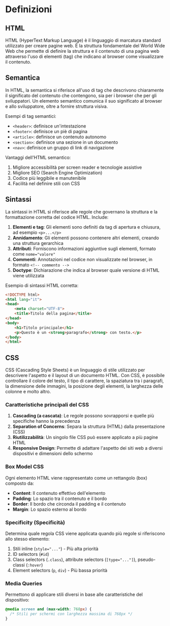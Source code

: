 # Definizioni

## HTML
HTML (HyperText Markup Language) è il linguaggio di marcatura standard utilizzato per creare pagine web. È la struttura fondamentale del World Wide Web che permette di definire la struttura e il contenuto di una pagina web attraverso l'uso di elementi (tag) che indicano al browser come visualizzare il contenuto.

## Semantica
In HTML, la semantica si riferisce all'uso di tag che descrivono chiaramente il significato del contenuto che contengono, sia per i browser che per gli sviluppatori. Un elemento semantico comunica il suo significato al browser e allo sviluppatore, oltre a fornire struttura visiva.

Esempi di tag semantici:
- `<header>`: definisce un'intestazione
- `<footer>`: definisce un piè di pagina
- `<article>`: definisce un contenuto autonomo
- `<section>`: definisce una sezione in un documento
- `<nav>`: definisce un gruppo di link di navigazione

Vantaggi dell'HTML semantico:
1. Migliore accessibilità per screen reader e tecnologie assistive
2. Migliore SEO (Search Engine Optimization)
3. Codice più leggibile e manutenibile
4. Facilità nel definire stili con CSS

## Sintassi
La sintassi in HTML si riferisce alle regole che governano la struttura e la formattazione corretta del codice HTML. Include:

1. **Elementi e tag**: Gli elementi sono definiti da tag di apertura e chiusura, ad esempio `<p>...</p>`
2. **Annidamento**: Gli elementi possono contenere altri elementi, creando una struttura gerarchica
3. **Attributi**: Forniscono informazioni aggiuntive sugli elementi, formato come `nome="valore"`
4. **Commenti**: Annotazioni nel codice non visualizzate nel browser, in formato `<!-- commento -->`
5. **Doctype**: Dichiarazione che indica al browser quale versione di HTML viene utilizzata

Esempio di sintassi HTML corretta:
```html
<!DOCTYPE html>
<html lang="it">
<head>
    <meta charset="UTF-8">
    <title>Titolo della pagina</title>
</head>
<body>
    <h1>Titolo principale</h1>
    <p>Questo è un <strong>paragrafo</strong> con testo.</p>
</body>
</html>
```

## CSS
CSS (Cascading Style Sheets) è un linguaggio di stile utilizzato per descrivere l'aspetto e il layout di un documento HTML. Con CSS, è possibile controllare il colore del testo, il tipo di carattere, la spaziatura tra i paragrafi, la dimensione delle immagini, la posizione degli elementi, la larghezza delle colonne e molto altro.

### Caratteristiche principali del CSS
1. **Cascading (a cascata)**: Le regole possono sovrapporsi e quelle più specifiche hanno la precedenza
2. **Separation of Concerns**: Separa la struttura (HTML) dalla presentazione (CSS)
3. **Riutilizzabilità**: Un singolo file CSS può essere applicato a più pagine HTML
4. **Responsive Design**: Permette di adattare l'aspetto dei siti web a diversi dispositivi e dimensioni dello schermo

### Box Model CSS
Ogni elemento HTML viene rappresentato come un rettangolo (box) composto da:
- **Content**: Il contenuto effettivo dell'elemento
- **Padding**: Lo spazio tra il contenuto e il bordo
- **Border**: Il bordo che circonda il padding e il contenuto
- **Margin**: Lo spazio esterno al bordo

### Specificity (Specificità)
Determina quale regola CSS viene applicata quando più regole si riferiscono allo stesso elemento:
1. Stili inline (`style="..."`) - Più alta priorità
2. ID selectors (`#id`)
3. Class selectors (`.class`), attribute selectors (`[type="..."]`), pseudo-classi (`:hover`)
4. Element selectors (`p`, `div`) - Più bassa priorità

### Media Queries
Permettono di applicare stili diversi in base alle caratteristiche del dispositivo:
```css
@media screen and (max-width: 768px) {
  /* Stili per schermi con larghezza massima di 768px */
}
```

